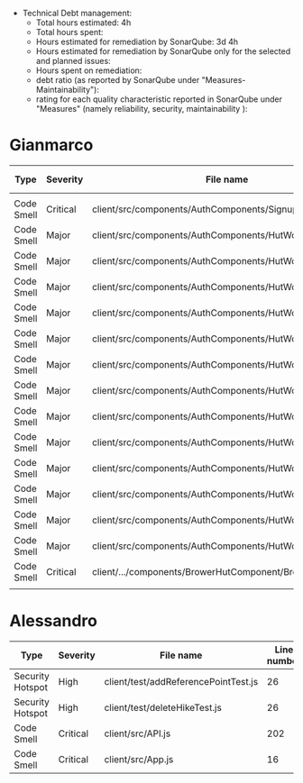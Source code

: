 
- Technical Debt management:
  - Total hours estimated: 4h 
  - Total hours spent: 
  - Hours estimated for remediation by SonarQube: 3d 4h
  - Hours estimated for remediation by SonarQube only for the selected and planned issues: 
  - Hours spent on remediation: 
  - debt ratio (as reported by SonarQube under "Measures-Maintainability"): 
  - rating for each quality characteristic reported in SonarQube under "Measures" (namely reliability, security, maintainability ):
	
# Gianmarco

| Type      | Severity | File name | Line number | Estimated time | Actual time |
| --------- | -------- | --------- | ----------- | -------------- | ----------- |
|           |          |           |             |                |             |
|   Code Smell   |    Critical     |    client/src/components/AuthComponents/SignupComponents.js    |     38           |      7m          |      5m     |
|   Code Smell   |    Major        |      client/src/components/AuthComponents/HutWorkerForm.js     |     140          |      5m          |      10m    |
|   Code Smell   |    Major        |      client/src/components/AuthComponents/HutWorkerForm.js     |     141          |      5m          |      8m     |
|   Code Smell   |    Major        |      client/src/components/AuthComponents/HutWorkerForm.js     |     143          |      5m          |      1m     |
|   Code Smell   |    Major        |      client/src/components/AuthComponents/HutWorkerForm.js     |     175          |      5m          |      1m     |
|   Code Smell   |    Major        |      client/src/components/AuthComponents/HutWorkerForm.js     |     185          |      5m          |      5m     |
|   Code Smell   |    Major        |      client/src/components/AuthComponents/HutWorkerForm.js     |     188          |      5m          |      1m     |
|   Code Smell   |    Major        |      client/src/components/AuthComponents/HutWorkerForm.js     |     142          |      5m          |      1m     |
|   Code Smell   |    Major        |      client/src/components/AuthComponents/HutWorkerForm.js     |     154          |      5m          |      3m     |
|   Code Smell   |    Major        |      client/src/components/AuthComponents/HutWorkerForm.js     |     155          |      5m          |      3m     |
|   Code Smell   |    Major        |      client/src/components/AuthComponents/HutWorkerForm.js     |     156          |      5m          |      3m     |
|   Code Smell   |    Major        |      client/src/components/AuthComponents/HutWorkerForm.js     |     171          |      5m          |      3m     |
|   Code Smell   |    Major        |      client/src/components/AuthComponents/HutWorkerForm.js     |     174          |      5m          |      3m     |
|   Code Smell   |    Major        |      client/src/components/AuthComponents/HutWorkerForm.js     |     180          |      5m          |      3m     |
|   Code Smell   |    Critical     |      client/.../components/BrowerHutComponent/BrowserHuts.js   |     110          |      12m         |      10m    |
|           |          |           |             |                |             |

# Alessandro 

| Type      | Severity | File name | Line number | Estimated time | Actual time |
| --------- | -------- | --------- | ----------- | -------------- | ----------- |
| Security Hotspot | High | client/test/addReferencePointTest.js | 26 |  / | 1m |
| Security Hotspot | High | client/test/deleteHikeTest.js | 26 |  / | 1m |
| Code Smell | Critical | client/src/API.js | 202 | 6min | |
| Code Smell | Critical | client/src/App.js | 16 | 6min | 10m |
